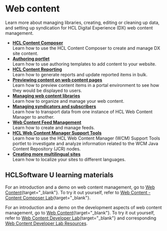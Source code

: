 # Web content

Learn more about managing libraries, creating, editing or cleaning up data, and setting up syndication for HCL Digital Experience (DX) web content management.

- [**HCL Content Composer**](../../manage_content/wcm_authoring/content_composer/index.md)<br>
    Learn how to use the HCL Content Composer to create and manage DX site content.
- [**Authoring portlet**](../create_sites/authoring_tools/site_auth_portlet.md)<br>
    Learn how to use authoring templates to add content to your website.
- [**HCL Content Reporting**](../../manage_content/wcm_authoring/content_reporting/index.md)<br>
    Learn how to generate reports and update reported items in bulk.
- [**Previewing content on web content pages**](../../manage_content/wcm_delivery/deliver_webcontent_on_dx/customizing_content/mp_wcm_prevcontent.md)<br>
    Learn how to preview content items in a portal environment to see how they would be displayed to users.
- [**Managing web content libraries**](../../manage_content/wcm_authoring/authoring_portlet/web_content_libraries/index.md)<br>
    Learn how to organize and manage your web content.
- [**Managing syndicators and subscribers**](../../manage_content/wcm_delivery/syndication/manage_synd_subs/index.md)<br>
    Learn how to transport data from one instance of HCL Web Content Manager to another.
- [**Web Content Feed Management**](../../manage_content/wcm_authoring/wci/webcontentfeed_mgmt/index.md)<br>
    Learn how to create and manage feeds.
- [**HCL Web Content Manager Support Tools**](../../deploy_dx/manage/troubleshooting/wcm_support_tools.md)<br>
    Learn how to use the HCL Web Content Manager (WCM) Support Tools portlet to investigate and analyze information related to the WCM Java Content Repository (JCR) nodes.
- [**Creating more multilingual sites**](../../manage_content/wcm_authoring/multi_lingual/using_mls/wcm_mls_adding.md)<br>
    Learn how to localize your sites to different languages.

## HCLSoftware U learning materials

For an introduction and a demo on web content management, go to [Web Content](https://hclsoftwareu.hcltechsw.com/component/axs/?view=sso_config&id=3&forward=https%3A%2F%2Fhclsoftwareu.hcltechsw.com%2Fcourses%2Flesson%2F%3Fid%3D301){target="_blank"}. To try it out yourself, refer to [Web Content - Content Composer Lab](https://hclsoftwareu.hcltechsw.com/images/Lc4sMQCcN5uxXmL13gSlsxClNTU3Mjc3NTc4MTc2/DS_Academy/DX/Business_User/HDX-BU-100_Web_Content_-_Content_Composer_Lab.pdf){target="_blank"}.

For an introduction and a demo on the development aspects of web content management, go to [Web Content](https://hclsoftwareu.hcltechsw.com/component/axs/?view=sso_config&id=3&forward=https%3A%2F%2Fhclsoftwareu.hcltechsw.com%2Fcourses%2Flesson%2F%3Fid%3D414){target="_blank"}. To try it out yourself, refer to [Web Content Developer Lab](https://hclsoftwareu.hcltechsw.com/images/Lc4sMQCcN5uxXmL13gSlsxClNTU3Mjc3NTc4MTc2/DS_Academy/DX/Developer/HDX-DEV-100_Web_Content_Development_for_Beginners.pdf){target="_blank"} and corresponding [Web Content Developer Lab Resources](https://hclsoftwareu.hcltechsw.com/images/Lc4sMQCcN5uxXmL13gSlsxClNTU3Mjc3NTc4MTc2/DS_Academy/DX/Developer/HDX-DEV-100_Web_Content_Development_Lab_Resources.zip).

